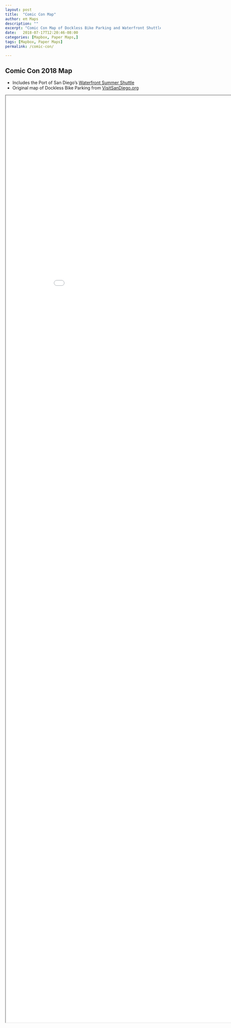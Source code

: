 ```yaml
---
layout: post
title:  "Comic Con Map"
author: eπ Maps
description: ""
excerpt: "Comic Con Map of Dockless Bike Parking and Waterfront Shuttle"
date:   2018-07-17T12:20:46-08:00
categories: [Mapbox, Paper Maps,]
tags: [Mapbox, Paper Maps]
permalink: /comic-con/

---
```



## Comic Con 2018 Map

* Includes the Port of San Diego’s [Waterfront Summer Shuttle](https://www.portofsandiego.org/shuttle)
* Original map of Dockless Bike Parking from [VisitSanDiego.org](https://visitsandiego.com/sites/default/files/Comic-Con_dockless-bike-map.pdf)

<iframe allowfullscreen="true" mozallowfullscreen="true" webkitallowfullscreen="true"
  style="height: 75vh; width: 95vw;"
  src="/epi-maps.html?t=Comic%20Con&z=14&Z=17&style=Comic-Con-cjjs3dehw22j52rnwdssbc5xy&w=-118.25&s=31.5&e=-115.25&n=34.5&authkey=278314/#15/32.70777/-117.16202"
  >
  <p>Your browser does not support iframes.</p>
</iframe>
